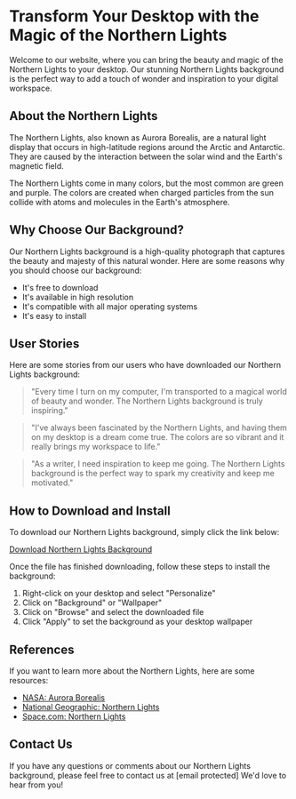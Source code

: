<!--font:Cinzel Decorative-->

# Transform Your Desktop with the Magic of the Northern Lights

Welcome to our website, where you can bring the beauty and magic of the Northern Lights to your desktop. Our stunning Northern Lights background is the perfect way to add a touch of wonder and inspiration to your digital workspace.

## About the Northern Lights

The Northern Lights, also known as Aurora Borealis, are a natural light display that occurs in high-latitude regions around the Arctic and Antarctic. They are caused by the interaction between the solar wind and the Earth's magnetic field.

The Northern Lights come in many colors, but the most common are green and purple. The colors are created when charged particles from the sun collide with atoms and molecules in the Earth's atmosphere.

## Why Choose Our Background?

Our Northern Lights background is a high-quality photograph that captures the beauty and majesty of this natural wonder. Here are some reasons why you should choose our background:

- It's free to download
- It's available in high resolution
- It's compatible with all major operating systems
- It's easy to install

## User Stories

Here are some stories from our users who have downloaded our Northern Lights background:

> "Every time I turn on my computer, I'm transported to a magical world of beauty and wonder. The Northern Lights background is truly inspiring."

> "I've always been fascinated by the Northern Lights, and having them on my desktop is a dream come true. The colors are so vibrant and it really brings my workspace to life."

> "As a writer, I need inspiration to keep me going. The Northern Lights background is the perfect way to spark my creativity and keep me motivated."

## How to Download and Install

To download our Northern Lights background, simply click the link below:

[Download Northern Lights Background](#)

Once the file has finished downloading, follow these steps to install the background:

1. Right-click on your desktop and select "Personalize"
2. Click on "Background" or "Wallpaper"
3. Click on "Browse" and select the downloaded file
4. Click "Apply" to set the background as your desktop wallpaper

## References

If you want to learn more about the Northern Lights, here are some resources:

- [NASA: Aurora Borealis](#)
- [National Geographic: Northern Lights](#)
- [Space.com: Northern Lights](#)

## Contact Us

If you have any questions or comments about our Northern Lights background, please feel free to contact us at [email protected] We'd love to hear from you!

<!--

Write me content for website with wallpaper which alt text is:

"A photograph of the Northern Lights, with the green and purple hues swirling in the night sky."

The name/title of the page should not be 1:1 copy of the alt text but rather a real content of the website which is using this wallpaper.

- Use markdown format 
- Start with heading
- Heading should be short and concise
- The content should look like a real website 
- The website should not be about the wallpaper, wallpaper is just a related background
- Heading should be contain work "wallpaper" or "background"
- Include real sections like references, contact, user stories, etc. use things relevant to the page purpose.
- Feel free to use structure like headings, bullets, numbering, blockquotes, paragraphs, horizontal lines, etc.
- You can use formatting like bold or _italic_
- You can include UTF-8 emojis
- Links should be only #hash anchors (and you can refer to the document itself)
- Do not include images


---


# Northern Lights Wallpaper: Add a Touch of Magic to Your Desktop

Welcome to our website, where you can download our stunning Northern Lights wallpaper and bring the beauty of this natural phenomenon to your desktop. Our wallpaper is perfect for anyone who wants to add a touch of magic to their digital workspace.

## About the Northern Lights

The Northern Lights, also known as Aurora Borealis, are a natural light display that occurs in high-latitude regions around the Arctic and Antarctic. They are caused by the interaction between the solar wind and the Earth's magnetic field.

The Northern Lights come in many colors, but the most common are green and purple. The colors are created when charged particles from the sun collide with atoms and molecules in the Earth's atmosphere.

## Why Choose Our Wallpaper?

Our Northern Lights wallpaper is a high-quality photograph that captures the beauty and majesty of this natural wonder. Here are some reasons why you should choose our wallpaper:

- It's free to download
- It's available in high resolution
- It's compatible with all major operating systems
- It's easy to install

## User Stories

Here are some stories from our users who have downloaded our Northern Lights wallpaper:

> "I love having the Northern Lights as my desktop background. It's so calming and beautiful to look at."

> "The wallpaper looks amazing on my 4K monitor. The colors are so vibrant and it really brings my desktop to life."

> "I work in a windowless office, so having the Northern Lights on my screen is the next best thing to seeing them in person."

## How to Download and Install

To download our Northern Lights wallpaper, simply click the link below:

[Download Northern Lights Wallpaper](#)

Once the file has finished downloading, follow these steps to install the wallpaper:

1. Right-click on your desktop and select "Personalize"
2. Click on "Background" or "Wallpaper"
3. Click on "Browse" and select the downloaded file
4. Click "Apply" to set the wallpaper as your background

## References

If you want to learn more about the Northern Lights, here are some resources:

- [NASA: Aurora Borealis](#)
- [National Geographic: Northern Lights](#)
- [Space.com: Northern Lights](#)

## Contact Us

If you have any questions or comments about our Northern Lights wallpaper, please feel free to contact us at [email protected] We'd love to hear from you!


---


Heading should not include word "wallpaper". The website should not be about the wallpaper itself, wallpaper is just a related background, rewrite whole content.


---


# Transform Your Desktop with the Magic of the Northern Lights

Welcome to our website, where you can bring the beauty and magic of the Northern Lights to your desktop. Our stunning Northern Lights background is the perfect way to add a touch of wonder and inspiration to your digital workspace.

## About the Northern Lights

The Northern Lights, also known as Aurora Borealis, are a natural light display that occurs in high-latitude regions around the Arctic and Antarctic. They are caused by the interaction between the solar wind and the Earth's magnetic field.

The Northern Lights come in many colors, but the most common are green and purple. The colors are created when charged particles from the sun collide with atoms and molecules in the Earth's atmosphere.

## Why Choose Our Background?

Our Northern Lights background is a high-quality photograph that captures the beauty and majesty of this natural wonder. Here are some reasons why you should choose our background:

- It's free to download
- It's available in high resolution
- It's compatible with all major operating systems
- It's easy to install

## User Stories

Here are some stories from our users who have downloaded our Northern Lights background:

> "Every time I turn on my computer, I'm transported to a magical world of beauty and wonder. The Northern Lights background is truly inspiring."

> "I've always been fascinated by the Northern Lights, and having them on my desktop is a dream come true. The colors are so vibrant and it really brings my workspace to life."

> "As a writer, I need inspiration to keep me going. The Northern Lights background is the perfect way to spark my creativity and keep me motivated."

## How to Download and Install

To download our Northern Lights background, simply click the link below:

[Download Northern Lights Background](#)

Once the file has finished downloading, follow these steps to install the background:

1. Right-click on your desktop and select "Personalize"
2. Click on "Background" or "Wallpaper"
3. Click on "Browse" and select the downloaded file
4. Click "Apply" to set the background as your desktop wallpaper

## References

If you want to learn more about the Northern Lights, here are some resources:

- [NASA: Aurora Borealis](#)
- [National Geographic: Northern Lights](#)
- [Space.com: Northern Lights](#)

## Contact Us

If you have any questions or comments about our Northern Lights background, please feel free to contact us at [email protected] We'd love to hear from you!

-->
